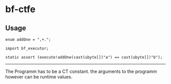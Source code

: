 # bf-ctfe
## Usage

```
enum addOne = ",+.";

import bf_executor;

static assert (execute!addOne(cast(ubyte[])"a") == cast(ubyte[])"b");
```

---

The Programm has to be a CT constant.
the arguments to the programm however can be runtime values.

